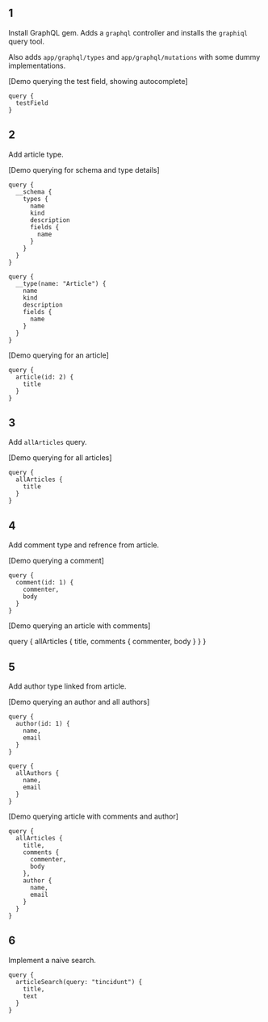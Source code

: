 ## 1

Install GraphQL gem. Adds a `graphql` controller and installs the `graphiql` query tool.

Also adds `app/graphql/types` and `app/graphql/mutations` with some dummy implementations.

[Demo querying the test field, showing autocomplete]

    query {
      testField
    }


## 2

Add article type.

[Demo querying for schema and type details]

    query {
      __schema {
        types {
          name
          kind
          description
          fields {
            name
          }
        }
      }
    }

    query {
      __type(name: "Article") {
        name
        kind
        description
        fields {
          name
        }
      }
    }

[Demo querying for an article]

    query {
      article(id: 2) {
        title
      }
    }

## 3

Add `allArticles` query.

[Demo querying for all articles]

    query {
      allArticles {
        title
      }
    }

## 4

Add comment type and refrence from article.

[Demo querying a comment]

    query {
      comment(id: 1) {
        commenter,
        body
      }
    }

[Demo querying an article with comments]

  query {
    allArticles {
      title,
      comments {
        commenter,
        body
      }
    }
  }

## 5

Add author type linked from article.

[Demo querying an author and all authors]

    query {
      author(id: 1) {
        name,
        email
      }
    }

    query {
      allAuthors {
        name,
        email
      }
    }

[Demo querying article with comments and author]

    query {
      allArticles {
        title,
        comments {
          commenter,
          body
        },
        author {
          name,
          email
        }
      }
    }

## 6

Implement a naive search.

    query {
      articleSearch(query: "tincidunt") {
        title,
        text
      }
    }

